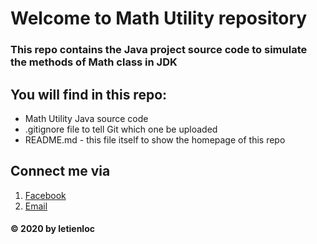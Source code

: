 # Welcome to Math Utility repository

### This repo contains the Java project source code to simulate the methods of Math class in JDK 

## You will find in this repo:
* Math Utility Java source code
* .gitignore file to tell Git which one be uploaded
* README.md - this file itself to show the homepage of this repo 

## Connect me via 
1. [Facebook](https://facebook.com/letienlocvn)
2. [Email](mailto:letienlocvn@gmail.com)

#### © 2020 by letienloc